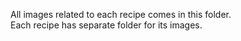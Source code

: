 All images related to each recipe comes in this folder.  
Each recipe has separate folder for its images.
